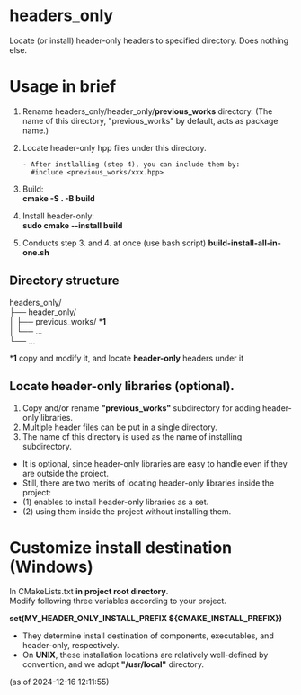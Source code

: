 # headers_only
Locate (or install) header-only headers to specified directory.
Does nothing else.

# Usage in brief
1. Rename headers_only/header_only/**previous_works** directory. 
(The name of this directory, "previous_works" by default, acts as package name.)   

2. Locate header-only hpp files under this directory.  

       - After instlalling (step 4), you can include them by:
         #include <previous_works/xxx.hpp>
   
3. Build:  
**cmake -S . -B build**   

6. Install header-only:  
**sudo cmake --install build**

7. Conducts step 3. and 4. at once (use bash script)
**build-install-all-in-one.sh**

<!-- 9. test
**ctest --test-dir build** -->


## Directory structure

headers_only/  
├── header_only/  
│   ├── previous_works/  ***1**    
│   └── ...  
└── ...  
  
***1** copy and modify it, and locate **header-only** headers under it   


## Locate header-only libraries (optional).  
1. Copy and/or rename **"previous_works"** subdirectory for adding header-only libraries.  
2. Multiple header files can be put in a single directory.  
3. The name of this directory is used as the name of installing subdirectory.   

* It is optional, since header-only libraries are easy to handle even if they are outside the project.  
* Still, there are two merits of locating header-only libraries inside the project:  
* (1) enables to install header-only libraries as a set.  
* (2) using them inside the project without installing them.  

# Customize install destination (Windows)
In CMakeLists.txt **in project root directory**.   
Modify following three variables according to your project.  
  
**set(MY_HEADER_ONLY_INSTALL_PREFIX ${CMAKE_INSTALL_PREFIX})**  
  
* They determine install destination of components, executables, and header-only, respectively.
* On **UNIX**, these installation locations are relatively well-defined by convention, and we adopt **"/usr/local"** directory.

(as of 2024-12-16 12:11:55)